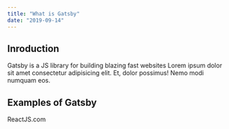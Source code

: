 ```yaml
---
title: "What is Gatsby"
date: "2019-09-14"
---
```


## Inroduction

Gatsby is a JS library for building blazing fast websites 
Lorem ipsum dolor sit amet consectetur adipisicing elit. Et, dolor possimus! Nemo modi numquam eos.

## Examples of Gatsby

ReactJS.com